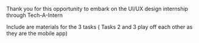 Thank you for this opportunity to embark on the UI/UX design internship through Tech-A-Intern

Include are materials for the 3 tasks ( Tasks 2 and 3 play off each other as they are the mobile app) 
